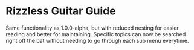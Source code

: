 # Rizzless Guitar Guide

Same functionality as 1.0.0-alpha, but with reduced nesting for easier reading and better for
maintaining. Specific topics can now be searched right off the bat without needing to go through
each sub menu everytime.
